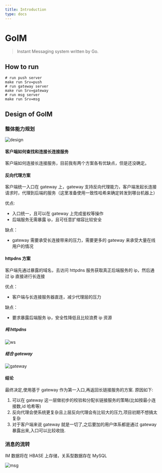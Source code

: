```yaml
---
title: Introduction
type: docs
---
```


# GoIM

> Instant Messaging system written by Go.

## How to run

```shell
# run push server
make run Srv=push
# run gateway server
make run Srv=gateway
# run msg server
make run Srv=msg
```

## Design of GoIM

### 整体能力规划

![design](https://raw.githubusercontent.com/yusank/goim/main/static/images/goim.png)

#### 客户端如何查找和连接长连接服务

客户端如何连接长连接服务，目前我有两个方案各有优缺点，但是还没确定。

#### 反向代理方案

客户端统一入口在 gateway 上，gateway 支持反向代理能力，客户端发起长连接请求时，代理到后端的服务（这里准备使用一致性哈希来确定转发到哪台机器上）

优点:

- 入口统一，且可以在 gateway 上完成鉴权等操作
- 后端服务无需暴露 ip，且可任意扩缩容比较安全

缺点：

- gateway 需要承受长连接带来的压力，需要更多的 gateway 来承受大量在线用户的情况

#### httpdns 方案

客户端先通过暴露的域名，去访问 httpdns 服务获取真正后端服务的 ip，然后通过 ip 直接进行长连接

优点：

- 客户端与长连接服务器直连，减少代理层的压力

缺点：

- 要求暴露后端服务 ip，安全性降低且比较浪费 ip 资源

##### 纯 httpdns

![ws](https://raw.githubusercontent.com/yusank/goim/main/static/images/conn_ws_dns.png)

##### 结合 gateway

![gateway](https://raw.githubusercontent.com/yusank/goim/main/static/images/conn_ws_gateway.png)

#### 结论

最终决定,使用基于 gateway 作为第一入口,再返回长链接服务的方案.
原因如下:

1. 可以在 gateway 这一层做初步的校验和分配长链接服务的策略(比如按最小连接数,id 哈希等)
2. 反向代理会使系统更复杂且上层反向代理会有比较大的压力,项目初期不想搞太复杂
3. 对于客户端来说 gateway 就是一切了,之后要加的用户体系都是通过 gateway 暴露出来,入口可以比较收拢.

### 消息的流转

IM 数据将在 HBASE 上存储，关系型数据存在 MySQL

![msg](https://raw.githubusercontent.com/yusank/goim/main/static/images/send_rec_msg.png)
